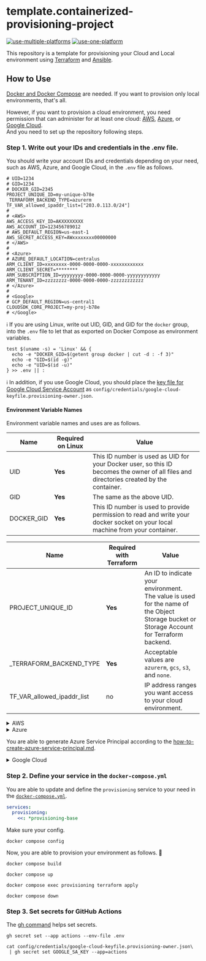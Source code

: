 # template.containerized-provisioning-project

[![use-multiple-platforms](https://github.com/mazgi/template.containerized-provisioning-project/actions/workflows/use-multiple-platforms.yml/badge.svg)](https://github.com/mazgi/template.containerized-provisioning-project/actions/workflows/use-multiple-platforms.yml)
[![use-one-platform](https://github.com/mazgi/template.containerized-provisioning-project/actions/workflows/use-one-platform.yml/badge.svg)](https://github.com/mazgi/template.containerized-provisioning-project/actions/workflows/use-one-platform.yml)

This repository is a template for provisioning your Cloud and Local environment using [Terraform](https://www.terraform.io/) and [Ansible](https://www.ansible.com/).

## How to Use

<u>Docker and [Docker Compose](https://docs.docker.com/compose/)</u> are needed. If you want to provision only local environments, that's all.

However, if you want to provision a cloud environment, you need permission that can administer for at least one cloud: [AWS](https://aws.amazon.com/), [Azure](https://azure.microsoft.com/), or [Google Cloud](https://cloud.google.com/).  
And you need to set up the repository following steps.

### Step 1. Write out your IDs and credentials in the .env file.

You should write your account IDs and credentials depending on your need, such as AWS, Azure, and Google Cloud, in the `.env` file as follows.

```.env
# UID=1234
# GID=1234
# DOCKER_GID=2345
PROJECT_UNIQUE_ID=my-unique-b78e
_TERRAFORM_BACKEND_TYPE=azurerm
TF_VAR_allowed_ipaddr_list=["203.0.113.0/24"]
#
# <AWS>
AWS_ACCESS_KEY_ID=AKXXXXXXXX
AWS_ACCOUNT_ID=123456789012
# AWS_DEFAULT_REGION=us-east-1
AWS_SECRET_ACCESS_KEY=AWxxxxxxxx00000000
# </AWS>
#
# <Azure>
# AZURE_DEFAULT_LOCATION=centralus
ARM_CLIENT_ID=xxxxxxxx-0000-0000-0000-xxxxxxxxxxxx
ARM_CLIENT_SECRET=********
ARM_SUBSCRIPTION_ID=yyyyyyyy-0000-0000-0000-yyyyyyyyyyyy
ARM_TENANT_ID=zzzzzzzz-0000-0000-0000-zzzzzzzzzzzz
# </Azure>
#
# <Google>
# GCP_DEFAULT_REGION=us-central1
CLOUDSDK_CORE_PROJECT=my-proj-b78e
# </Google>
```

:information_source: If you are using Linux, write out UID, GID, and GID for the `docker` group, into the `.env` file to let that as exported on Docker Compose as environment variables.

```console
test $(uname -s) = 'Linux' && {
  echo -e "DOCKER_GID=$(getent group docker | cut -d : -f 3)"
  echo -e "GID=$(id -g)"
  echo -e "UID=$(id -u)"
} >> .env || :
```

:information_source: In addition, if you use Google Cloud, you should place the [key file for Google Cloud Service Account](https://cloud.google.com/iam/docs/creating-managing-service-account-keys) as `config/credentials/google-cloud-keyfile.provisioning-owner.json`.

#### Environment Variable Names

Environment variable names and uses are as follows.

| Name       | Required on Linux | Value                                                                                                                                   |
| ---------- | ----------------- | --------------------------------------------------------------------------------------------------------------------------------------- |
| UID        | **Yes**           | This ID number is used as UID for your Docker user, so this ID becomes the owner of all files and directories created by the container. |
| GID        | **Yes**           | The same as the above UID.                                                                                                              |
| DOCKER_GID | **Yes**           | This ID number is used to provide permission to read and write your docker socket on your local machine from your container.            |

| Name                       | Required with Terraform | Value                                                                                                                                         |
| -------------------------- | ----------------------- | --------------------------------------------------------------------------------------------------------------------------------------------- |
| PROJECT_UNIQUE_ID          | **Yes**                 | An ID to indicate your environment.<br/>The value is used for the name of the Object Storage bucket or Storage Account for Terraform backend. |
| \_TERRAFORM_BACKEND_TYPE   | **Yes**                 | Acceptable values are `azurerm`, `gcs`, `s3`, and `none`.                                                                                     |
| TF_VAR_allowed_ipaddr_list | no                      | IP address ranges you want access to your cloud environment.                                                                                  |

</details>
<details>
<summary>AWS</summary>

| Name                  | Required with AWS | Value                                                                                                                                                 |
| --------------------- | ----------------- | ----------------------------------------------------------------------------------------------------------------------------------------------------- |
| AWS_ACCOUNT_ID        | **Yes**           | A 12-digit AWS Account ID you want to provision.<br/>The S3 bucket is created in this account to store the tfstate file if you choose the S3 backend. |
| AWS_ACCESS_KEY_ID     | **Yes**           | An AWS Access Key for the IAM user that is used to create the S3 bucket to store tfstate file and apply all in your AWS environment.                  |
| AWS_SECRET_ACCESS_KEY | **Yes**           |                                                                                                                                                       |
| AWS_DEFAULT_REGION    | no                |                                                                                                                                                       |

</details>
<details>
<summary>
Azure

You are able to generate Azure Service Principal according to the [how-to-create-azure-service-principal.md](docs/how-to-create-azure-service-principal.md).

</summary>

| Name                   | Required with Azure | Value                                                                                                                                                                                                                  |
| ---------------------- | ------------------- | ---------------------------------------------------------------------------------------------------------------------------------------------------------------------------------------------------------------------- |
| ARM_TENANT_ID          | **Yes**             | A UUID to indicate Azure Tenant.                                                                                                                                                                                       |
| ARM_SUBSCRIPTION_ID    | **Yes**             | A UUID to indicate Azure Subscription you want to provision.<br/>The Resource Group, Storage Account, and Blob Container are created in this subscription to store the tfstate file if you choose the AzureRM backend. |
| ARM_CLIENT_ID          | **Yes**             |                                                                                                                                                                                                                        |
| ARM_CLIENT_SECRET      | **Yes**             |                                                                                                                                                                                                                        |
| AZURE_DEFAULT_LOCATION | no                  |                                                                                                                                                                                                                        |

</details>
<details>
<summary>Google Cloud</summary>

| Name                  | Required with Azure | Value                                                                                                                                                                                                                                                                                                                   |
| --------------------- | ------------------- | ----------------------------------------------------------------------------------------------------------------------------------------------------------------------------------------------------------------------------------------------------------------------------------------------------------------------- |
| CLOUDSDK_CORE_PROJECT | **Yes**             | A string Project ID to indicate Google Cloud Project you want to provision, Not Project name or Project number.<br/>The Cloud Storage Bucket is created in this project to store the tfstate file if you choose the GCS backend.<br/>See also https://cloud.google.com/resource-manager/docs/creating-managing-projects |
| GCP_DEFAULT_REGION    | no                  |                                                                                                                                                                                                                                                                                                                         |

</details>

### Step 2. Define your service in the `docker-compose.yml`

You are able to update and define the `provisioning` service to your need in the [`docker-compose.yml`](docker-compose.yml).

```yaml
services:
  provisioning:
    <<: *provisioning-base
```

Make sure your config.

```console
docker compose config
```

Now, you are able to provision your environment as follows. :tada:

```console
docker compose build
```

```console
docker compose up
```

```console
docker compose exec provisioning terraform apply
```

```console
docker compose down
```

### Step 3. Set secrets for GitHub Actions

The [gh command](https://cli.github.com/) helps set secrets.

```console
gh secret set --app actions --env-file .env
```

```console
cat config/credentials/google-cloud-keyfile.provisioning-owner.json\
 | gh secret set GOOGLE_SA_KEY --app=actions
```
